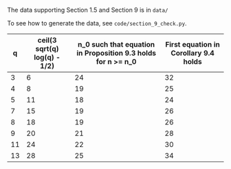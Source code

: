 

The data supporting Section 1.5 and Section 9 is in `data/`

To see how to generate the data, see `code/section_9_check.py`.


| q | ceil(3 sqrt(q) log(q) - 1/2) | n_0 such that equation in Proposition 9.3 holds for n >= n_0 | First equation in Corollary 9.4 holds |
| --- | --- |--- | --- |
| 3 | 6 | 24 | 32 |
| 4 | 8 | 19 | 25|
| 5 | 11 | 18 | 24|
| 7 | 15 | 19 | 26|
| 8 | 18 | 19 | 26|
| 9 | 20 | 21 | 28|
| 11 | 24 | 22 | 30|
| 13 | 28 | 25 | 34|
